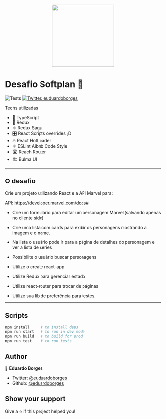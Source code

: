 
<p style="text-align: center !important">

<img src="https://upload.wikimedia.org/wikipedia/commons/thumb/a/a7/React-icon.svg/1200px-React-icon.svg.png" width="200" />

# Desafio Softplan 👋
![Tests](https://travis-ci.org/eduardoborges/desafio-softplan.svg?branch=master)
[![Twitter: euduardoborges](https://img.shields.io/twitter/follow/euduardoborges.svg?style=social)](https://twitter.com/euduardoborges)

</p>

Techs utilizadas


- 🍴 TypeScript
- 👜 Redux
- ⚛️ Redux Saga
- 🎛 React Scripts overrides ;D
- 🔥 React HotLoader
- ⚛ ESLint Aibnb Code Style
- 🛣 Reach Router
- 🏗 Bulma UI 



<hr>

## O desafio

Crie um projeto utilizando React e a API Marvel para:

API: https://developer.marvel.com/docs#


- Crie um formulário para editar um personagem Marvel (salvando apenas no cliente side)

- Crie uma lista com cards para exibir os personagens mostrando a imagem e o nome.

- Na lista o usuário pode ir para a página de detalhes do personagem e ver a lista de series

- Possibilite o usuário buscar personagens

 

- Utilize o create react-app

- Utilize Redux para gerenciar estado

- Utilize react-router para trocar de páginas

- Utilize sua lib de preferência para testes.

<hr>



## Scripts

```sh
npm install     # to install deps
npm run start   # to run in dev mode
npm run build   # to build for prod
npm run test    # to run tests
```

## Author

👤 **Eduardo Borges**

* Twitter: [@euduardoborges](https://twitter.com/euduardoborges)
* Github: [@eduardoborges](https://github.com/eduardoborges)



## Show your support

Give a ⭐️ if this project helped you!